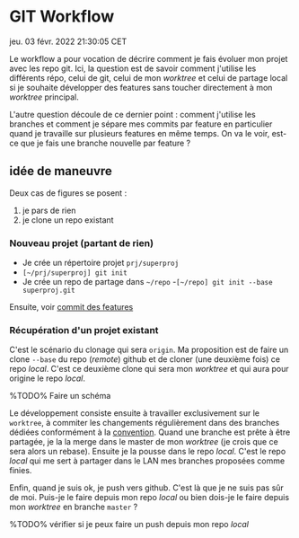 # GIT Workflow

jeu. 03 févr. 2022 21:30:05 CET

Le workflow a pour vocation de décrire comment je fais évoluer mon 
projet avec les repo git. 
Ici, la question est de savoir comment j'utilise les différents répo, 
  celui de git, 
  celui de mon _worktree_ 
  et celui de partage local si je souhaite développer des features
  sans toucher directement à mon _worktree_ principal. 

L'autre question découle de ce dernier point : comment j'utilise les 
branches et  comment je sépare mes commits par feature en particulier 
quand je travaille sur plusieurs features en même temps. On va le voir, 
      est-ce que je fais une branche nouvelle par feature ? 

## idée de maneuvre

Deux cas de figures se posent : 
1. je pars de rien 
2. je clone un repo existant 

### Nouveau projet (partant de rien) 

- Je crée un répertoire projet `prj/superproj`
- `[~/prj/superproj] git init` 
- Je crée un repo de partage dans `~/repo`
-`[~/repo] git init --base superproj.git` 

Ensuite, voir [commit des features](#features)

### Récupération d'un projet existant 

C'est le scénario du clonage qui sera `origin`. Ma proposition est de faire un
clone `--base` du repo (_remote_) github et de cloner (une deuxième fois) ce repo _local_.
C'est ce deuxième clone qui sera mon _worktree_ et qui aura pour origine le
repo _local_. 

%TODO% Faire un schéma 

Le développement consiste ensuite à travailler exclusivement sur le `worktree`, 
   à commiter les changements régulièrement dans des branches dédiées 
   conformément à la [convention](git.message.md).
Quand une branche est prête à être partagée, je la la merge dans 
  le master de mon _worktree_ (je crois que ce sera alors un rebase).
Ensuite je la pousse 
  dans le repo _local_. 
C'est le repo _local_ qui me sert à partager dans le LAN 
mes branches proposées comme finies. 

Enfin, quand je suis ok, je push vers github. C'est là que je ne suis pas 
sûr de moi. Puis-je le faire depuis mon repo _local_ ou bien 
dois-je le faire depuis mon _worktree_ en branche `master` ? 

%TODO% vérifier si je peux faire un push depuis mon repo _local_


